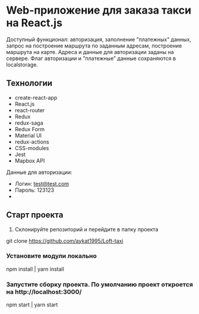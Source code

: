 # Web-приложениe для заказа такси на React.js

Доступный функционал: авторизация, заполнение "платежных" данных, запрос на построение маршрута по заданным адресам, построение маршрута на карте. Адреса и данные для авторизации заданы на сервере. Флаг авторизации и "платежные" данные сохраняются в localstorage. 

## Технологии

- create-react-app
- React.js
- react-router
- Redux
- redux-saga
- Redux Form
- Material UI
- redux-actions
- CSS-modules
- Jest
- Mapbox API

Данные для авторизации:

- Логин: test@test.com
- Пароль: 123123
- 
## Старт проекта

1. Склонируйте репозиторий и перейдите в папку проекта

git clone https://github.com/aykat1995/Loft-taxi

### Установите модули локально

npm install | yarn install

### Запустите сборку проекта. По умолчанию проект откроется на http://localhost:3000/

npm start | yarn start
